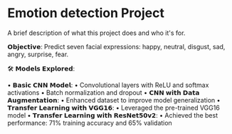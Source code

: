 # Emotion detection Project

A brief description of what this project does and who it's for.

𝗢𝗯𝗷𝗲𝗰𝘁𝗶𝘃𝗲: Predict seven facial expressions: happy, neutral, disgust, sad, angry, surprise, fear.

🛠️ 𝗠𝗼𝗱𝗲𝗹𝘀 𝗘𝘅𝗽𝗹𝗼𝗿𝗲𝗱:

• 𝗕𝗮𝘀𝗶𝗰 𝗖𝗡𝗡 𝗠𝗼𝗱𝗲𝗹:
 • Convolutional layers with ReLU and softmax activations
 • Batch normalization and dropout
• 𝗖𝗡𝗡 𝘄𝗶𝘁𝗵 𝗗𝗮𝘁𝗮 𝗔𝘂𝗴𝗺𝗲𝗻𝘁𝗮𝘁𝗶𝗼𝗻:
 • Enhanced dataset to improve model generalization
• 𝗧𝗿𝗮𝗻𝘀𝗳𝗲𝗿 𝗟𝗲𝗮𝗿𝗻𝗶𝗻𝗴 𝘄𝗶𝘁𝗵 𝗩𝗚𝗚𝟭𝟲:
 • Leveraged the pre-trained VGG16 model
• 𝗧𝗿𝗮𝗻𝘀𝗳𝗲𝗿 𝗟𝗲𝗮𝗿𝗻𝗶𝗻𝗴 𝘄𝗶𝘁𝗵 𝗥𝗲𝘀𝗡𝗲𝘁𝟱𝟬𝘃𝟮:
 • Achieved the best performance: 71% training accuracy and 65% validation
